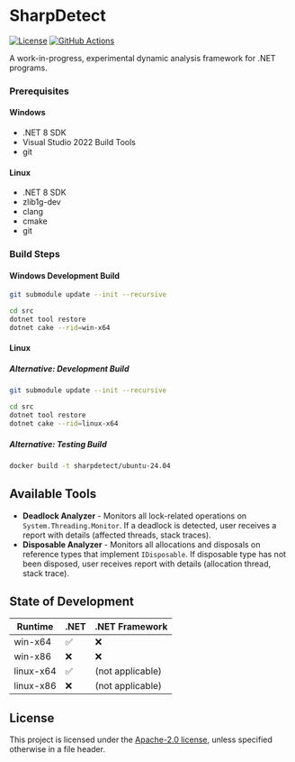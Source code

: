 # SharpDetect

[![License](https://img.shields.io/badge/License-Apache_2.0-blue.svg)](https://github.com/acizmarik/sharpdetect/LICENSE.md)
[![GitHub Actions](https://github.com/acizmarik/sharpdetect/actions/workflows/main.yml/badge.svg)](https://github.com/acizmarik/sharpdetect/actions)

A work-in-progress, experimental dynamic analysis framework for .NET programs.

### Prerequisites

#### Windows

* .NET 8 SDK
* Visual Studio 2022 Build Tools
* git

#### Linux

* .NET 8 SDK
* zlib1g-dev
* clang
* cmake
* git

### Build Steps

#### Windows Development Build

```bash
git submodule update --init --recursive

cd src
dotnet tool restore
dotnet cake --rid=win-x64
```

#### Linux

##### Alternative: Development Build

```bash
git submodule update --init --recursive

cd src
dotnet tool restore
dotnet cake --rid=linux-x64
```

##### Alternative: Testing Build

```bash
docker build -t sharpdetect/ubuntu-24.04
```

## Available Tools

* **Deadlock Analyzer** - Monitors all lock-related operations on `System.Threading.Monitor`. If a deadlock is detected, user receives a report with details (affected threads, stack traces).
* **Disposable Analyzer** - Monitors all allocations and disposals on reference types that implement `IDisposable`. If disposable type has not been disposed, user receives report with details (allocation thread, stack trace).

## State of Development

| Runtime   | .NET                          | .NET Framework               |
| --------- | ----------------------------- | ---------------------------- |
| win-x64   | :white_check_mark:            | :x:                          |
| win-x86   | :x:                           | :x:                          |
| linux-x64 | :white_check_mark:            | (not applicable)             |
| linux-x86 | :x:                           | (not applicable)             |

## License

This project is licensed under the [Apache-2.0 license](LICENSE), unless specified otherwise in a file header.